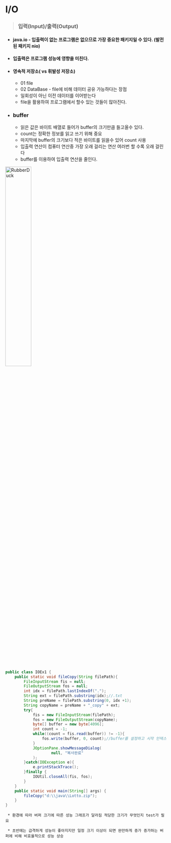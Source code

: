
# I/O
>### 입력(Input)/출력(Output)
* #### java.io - 입출력이 없는 프로그램은 없으므로 가장 중요한 패키지일 수 있다. (발전된 패키지 nio)
* #### 입출력은 프로그램 성능에 영향을 미친다.
* #### 영속적 저장소( vs 휘발성 저장소)
    * 01 file
    * 02 DataBase - file에 비해 데이터 공유 가능하다는 장점
    * 일회성이 아닌 이전 데이터를 이어받는다
    * file을 활용하여 프로그램에서 할수 있는 것들이 많아진다.
* ### buffer

   * 읽은 값은 바이트 배열로 들어가 buffer의 크기만큼 들고올수 있다.
   * count는 정확한 정보를 읽고 쓰기 위해 중요
   * 마지막에 buffer의 크기보다 적은 바이트를 읽을수 있어 count 사용
   * 입출력 연산이 컴퓨터 연산중 가장 오래 걸리는 연산 여러번 할 수록 오래 걸린다
   * buffer를 이용하여 입출력 연산을 줄인다.

<img src="https://postfiles.pstatic.net/MjAyMjA2MDhfMjc4/MDAxNjU0Njc3NDM5Mzky.hIahpsKb5khuWxx0Nt1mZhJkfiQmKQUefhfNU2AlVL4g.UvC1HZ5_xmkHlKl7sT2eisUrNlamKEaYK0rAv5_AXHUg.PNG.forget980/image.png?type=w580" width="40%" height="40%" title="px(픽셀) 크기 설정" alt="RubberDuck"></img>

```java
public class IOEx1 {
	public static void fileCopy(String filePath){
		FileInputStream fis = null;
		FileOutputStream fos = null;
		int idx = filePath.lastIndexOf(".");
		String ext = filePath.substring(idx);//.txt
		String preName = filePath.substring(0, idx +1);
		String copyName = preName + "_copy" + ext;
		try{
			fis = new FileInputStream(filePath);
			fos = new FileOutputStream(copyName);
			byte[] buffer = new byte[4096];
			int count = -1;
			while((count = fis.read(buffer)) != -1){
				fos.write(buffer, 0, count);//buffer를 설정하고 시작 인덱스와 읽는 갯수
			}
			JOptionPane.showMessageDialog(
					null, "복사완료"
			);
		}catch(IOException e){
			e.printStackTrace();
		}finally {
			IOUtil.closeAll(fis, fos);
		}
	}
	public static void main(String[] args) {
		fileCopy("d:\\java\\Lotto.zip");
	}
}
```
  	 * 환경에 따라 버퍼 크기에 따른 성능 그래프가 달라짐 적당한 크기가 무엇인지 test가 필요
   	
	 * 초반에는 급격하게 성능이 좋아지지만 일정 크기 이상이 되면 완만하게 증가 증가하는 버퍼에 비해 비효율적으로 성능 상승
